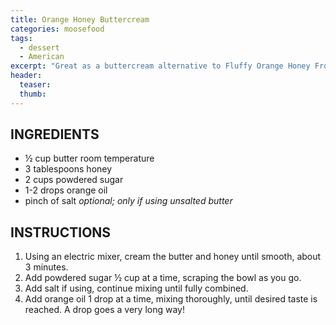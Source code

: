 ```yaml
---
title: Orange Honey Buttercream
categories: moosefood
tags:
  - dessert
  - American
excerpt: "Great as a buttercream alternative to Fluffy Orange Honey Frosting for Earl Grey cupcakes!"
header:
  teaser:
  thumb:
---
```


## INGREDIENTS
* ½ cup butter room temperature
* 3 tablespoons honey
* 2 cups powdered sugar
* 1-2 drops orange oil
* pinch of salt *optional; only if using unsalted butter*

## INSTRUCTIONS
1. Using an electric mixer, cream the butter and honey until smooth, about 3 minutes.
2. Add powdered sugar ½ cup at a time, scraping the bowl as you go.
3. Add salt if using, continue mixing until fully combined.
4. Add orange oil 1 drop at a time, mixing thoroughly, until desired taste is reached. A drop goes a very long way!
